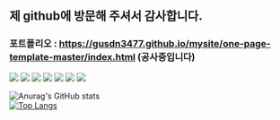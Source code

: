 ## 제 github에 방문해 주셔서 감사합니다. 
### 포트폴리오 : https://gusdn3477.github.io/mysite/one-page-template-master/index.html (공사중입니다)<br>
<img src="https://img.shields.io/badge/Python-3766AB?style=flat-square&logo=Python&logoColor=white"/></a>
<img src="https://img.shields.io/badge/JAVA-007396?style=flat-square&logo=JAVA&logoColor=white"/></a>
<img src="https://img.shields.io/badge/C/C++-ABB9CC?style=flat-square&logo=C&logoColor=white"/></a>
<img src="https://img.shields.io/badge/HTML-E34F26?style=flat-square&logo=HTML5&logoColor=white"/></a>
<img src="https://img.shields.io/badge/CSS-1572B6?style=flat-square&logo=CSS3&logoColor=white"/></a>
<img src="https://img.shields.io/badge/Javascript-F7DF1E?style=flat-square&logo=JAVASCRIPT&logoColor=white"/></a>
<img src="https://img.shields.io/badge/Django-092E20?style=flat-square&logo=Django&logoColor=white"/></a>

![Anurag's GitHub stats](https://github-readme-stats.vercel.app/api?username=gusdn3477&show_icons=true)
<br>
[![Top Langs](https://github-readme-stats.vercel.app/api/top-langs/?username=gusdn3477&layout=compact)](https://github.com/gusdn3477/github-readme-stats)
<!--
**gusdn3477/gusdn3477** is a ✨ _special_ ✨ repository because its `README.md` (this file) appears on your GitHub profile.


[![Anurag's GitHub stats](https://github-readme-stats.vercel.app/api?username=gusdn3477)](https://github.com/gusdn3477/github-readme-stats)
![Anurag's GitHub stats](https://github-readme-stats.vercel.app/api?username=gusdn3477&count_private=true)

Here are some ideas to get you started:

- 🔭 I’m currently working on ...
- 🌱 I’m currently learning ...
- 👯 I’m looking to collaborate on ...
- 🤔 I’m looking for help with ...
- 💬 Ask me about ...
- 📫 How to reach me: ...
- 😄 Pronouns: ...
- ⚡ Fun fact: ...
-->

